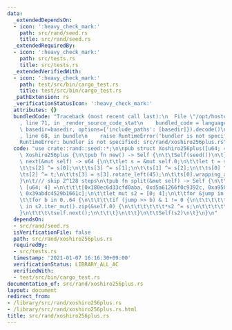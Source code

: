 ```yaml
---
data:
  _extendedDependsOn:
  - icon: ':heavy_check_mark:'
    path: src/rand/seed.rs
    title: src/rand/seed.rs
  _extendedRequiredBy:
  - icon: ':heavy_check_mark:'
    path: src/tests.rs
    title: src/tests.rs
  _extendedVerifiedWith:
  - icon: ':heavy_check_mark:'
    path: test/src/bin/cargo_test.rs
    title: test/src/bin/cargo_test.rs
  _pathExtension: rs
  _verificationStatusIcon: ':heavy_check_mark:'
  attributes: {}
  bundledCode: "Traceback (most recent call last):\n  File \"/opt/hostedtoolcache/Python/3.9.1/x64/lib/python3.9/site-packages/onlinejudge_verify/documentation/build.py\"\
    , line 71, in _render_source_code_stat\n    bundled_code = language.bundle(stat.path,\
    \ basedir=basedir, options={'include_paths': [basedir]}).decode()\n  File \"/opt/hostedtoolcache/Python/3.9.1/x64/lib/python3.9/site-packages/onlinejudge_verify/languages/user_defined.py\"\
    , line 68, in bundle\n    raise RuntimeError('bundler is not specified: {}'.format(path.as_posix()))\n\
    RuntimeError: bundler is not specified: src/rand/xoshiro256plus.rs\n"
  code: "use crate::rand::seed::*;\n\npub struct Xoshiro256plus([u64; 4]);\n\nimpl\
    \ Xoshiro256plus {\n\tpub fn new() -> Self {\n\t\tSelf(seed())\n\t}\n\tpub fn\
    \ next(&mut self) -> u64 {\n\t\tlet s = &mut self.0;\n\t\tlet t = s[1] << 17;\n\
    \t\ts[2] ^= s[0];\n\t\ts[3] ^= s[1];\n\t\ts[1] ^= s[2];\n\t\ts[0] ^= s[3];\n\t\
    \ts[2] ^= t;\n\t\ts[3] = s[3].rotate_left(45);\n\t\ts[0].wrapping_add(s[3])\n\t\
    }\n\t/// skip 2^128 steps\n\tpub fn split(&mut self) -> Self {\n\t\tstatic JUMP:\
    \ [u64; 4] =\n\t\t\t[0x180ec6d33cfd0aba, 0xd5a61266f0c9392c, 0xa9582618e03fc9aa,\
    \ 0x39abdc4529b1661c];\n\t\tlet mut s2 = [0; 4];\n\t\tfor &jump in &JUMP {\n\t\
    \t\tfor b in 0..64 {\n\t\t\t\tif (jump >> b) & 1 != 0 {\n\t\t\t\t\tfor (s2, s)\
    \ in s2.iter_mut().zip(&self.0) {\n\t\t\t\t\t\t*s2 ^= s;\n\t\t\t\t\t}\n\t\t\t\t\
    }\n\t\t\t\tself.next();\n\t\t\t}\n\t\t}\n\t\tSelf(s2)\n\t}\n}\n"
  dependsOn:
  - src/rand/seed.rs
  isVerificationFile: false
  path: src/rand/xoshiro256plus.rs
  requiredBy:
  - src/tests.rs
  timestamp: '2021-01-07 16:16:30+09:00'
  verificationStatus: LIBRARY_ALL_AC
  verifiedWith:
  - test/src/bin/cargo_test.rs
documentation_of: src/rand/xoshiro256plus.rs
layout: document
redirect_from:
- /library/src/rand/xoshiro256plus.rs
- /library/src/rand/xoshiro256plus.rs.html
title: src/rand/xoshiro256plus.rs
---
```

